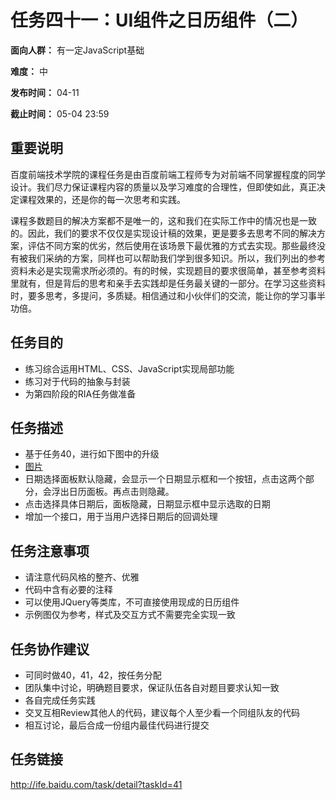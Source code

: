 任务四十一：UI组件之日历组件（二）
===
**面向人群：** 有一定JavaScript基础

**难度：** 中

**发布时间：** 04-11

**截止时间：** 05-04 23:59

重要说明
---
百度前端技术学院的课程任务是由百度前端工程师专为对前端不同掌握程度的同学设计。我们尽力保证课程内容的质量以及学习难度的合理性，但即使如此，真正决定课程效果的，还是你的每一次思考和实践。

课程多数题目的解决方案都不是唯一的，这和我们在实际工作中的情况也是一致的。因此，我们的要求不仅仅是实现设计稿的效果，更是要多去思考不同的解决方案，评估不同方案的优劣，然后使用在该场景下最优雅的方式去实现。那些最终没有被我们采纳的方案，同样也可以帮助我们学到很多知识。所以，我们列出的参考资料未必是实现需求所必须的。有的时候，实现题目的要求很简单，甚至参考资料里就有，但是背后的思考和亲手去实践却是任务最关键的一部分。在学习这些资料时，要多思考，多提问，多质疑。相信通过和小伙伴们的交流，能让你的学习事半功倍。

任务目的
---
* 练习综合运用HTML、CSS、JavaScript实现局部功能
* 练习对于代码的抽象与封装
* 为第四阶段的RIA任务做准备

任务描述
---
* 基于任务40，进行如下图中的升级
* [图片](http://7xrp04.com1.z0.glb.clouddn.com/task_3_41_1.jpg)
* 日期选择面板默认隐藏，会显示一个日期显示框和一个按钮，点击这两个部分，会浮出日历面板。再点击则隐藏。
* 点击选择具体日期后，面板隐藏，日期显示框中显示选取的日期
* 增加一个接口，用于当用户选择日期后的回调处理

任务注意事项
---
* 请注意代码风格的整齐、优雅
* 代码中含有必要的注释
* 可以使用JQuery等类库，不可直接使用现成的日历组件
* 示例图仅为参考，样式及交互方式不需要完全实现一致

任务协作建议
---
* 可同时做40，41，42，按任务分配
* 团队集中讨论，明确题目要求，保证队伍各自对题目要求认知一致
* 各自完成任务实践
* 交叉互相Review其他人的代码，建议每个人至少看一个同组队友的代码
* 相互讨论，最后合成一份组内最佳代码进行提交

任务链接
---
http://ife.baidu.com/task/detail?taskId=41
